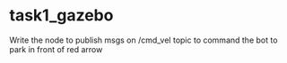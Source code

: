 # task1_gazebo
Write the node to publish msgs on /cmd_vel topic to command the bot to park in front of red arrow
